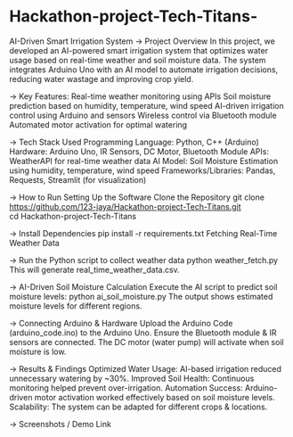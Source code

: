# Hackathon-project-Tech-Titans-
 AI-Driven Smart Irrigation System
-> Project Overview
In this project, we developed an AI-powered smart irrigation system that optimizes water usage based on real-time weather and soil moisture data. The system integrates Arduino Uno with an AI model to automate irrigation decisions, reducing water wastage and improving crop yield.

-> Key Features:
 Real-time weather monitoring using APIs
 Soil moisture prediction based on humidity, temperature, wind speed
 AI-driven irrigation control using Arduino and sensors
 Wireless control via Bluetooth module
 Automated motor activation for optimal watering

-> Tech Stack Used
 Programming Language: Python, C++ (Arduino)
 Hardware: Arduino Uno, IR Sensors, DC Motor, Bluetooth Module
 APIs: WeatherAPI for real-time weather data
 AI Model: Soil Moisture Estimation using humidity, temperature, wind speed
 Frameworks/Libraries: Pandas, Requests, Streamlit (for visualization)

-> How to Run
 Setting Up the Software
 Clone the Repository
   git clone https://github.com/123-jaya/Hackathon-project-Tech-Titans.git  
   cd Hackathon-project-Tech-Titans
 
-> Install Dependencies
   pip install -r requirements.txt
   Fetching Real-Time Weather Data
 
-> Run the Python script to collect weather data
   python weather_fetch.py
   This will generate real_time_weather_data.csv.

-> AI-Driven Soil Moisture Calculation
   Execute the AI script to predict soil moisture levels:
   python ai_soil_moisture.py
   The output shows estimated moisture levels for different regions.

-> Connecting Arduino & Hardware
   Upload the Arduino Code (arduino_code.ino) to the Arduino Uno.
   Ensure the Bluetooth module & IR sensors are connected.
   The DC motor (water pump) will activate when soil moisture is low.

-> Results & Findings
  Optimized Water Usage: AI-based irrigation reduced unnecessary watering by ~30%.
  Improved Soil Health: Continuous monitoring helped prevent over-irrigation.
  Automation Success: Arduino-driven motor activation worked effectively based on soil moisture levels.
  Scalability: The system can be adapted for different crops & locations.

-> Screenshots / Demo Link
